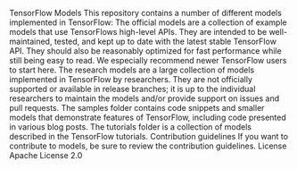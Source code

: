 TensorFlow Models This repository contains a number of different models implemented in TensorFlow: The official models are a collection of example models that use TensorFlows high-level APIs. They are intended to be well-maintained, tested, and kept up to date with the latest stable TensorFlow API. They should also be reasonably optimized for fast performance while still being easy to read. We especially recommend newer TensorFlow users to start here. The research models are a large collection of models implemented in TensorFlow by researchers. They are not officially supported or available in release branches; it is up to the individual researchers to maintain the models and/or provide support on issues and pull requests. The samples folder contains code snippets and smaller models that demonstrate features of TensorFlow, including code presented in various blog posts. The tutorials folder is a collection of models described in the TensorFlow tutorials. Contribution guidelines If you want to contribute to models, be sure to review the contribution guidelines. License Apache License 2.0